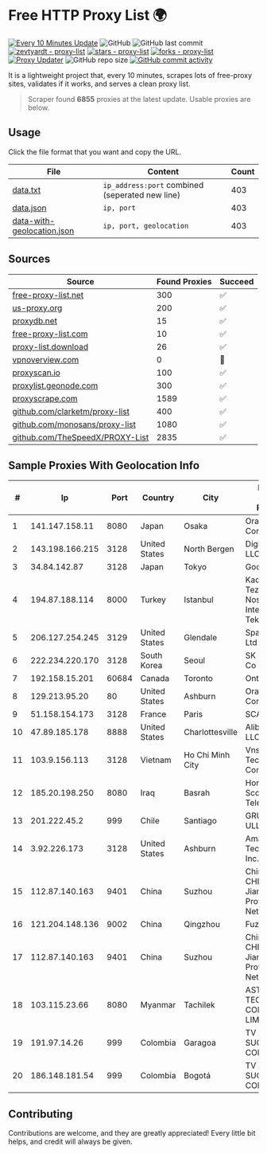
# Free HTTP Proxy List 🌍

[![Every 10 Minutes Update](https://github.com/mertguvencli/http-proxy-list/actions/workflows/main.yml/badge.svg?branch=main)](https://github.com/mertguvencli/http-proxy-list/actions/workflows/main.yml)
![GitHub](https://img.shields.io/github/license/mertguvencli/http-proxy-list)
![GitHub last commit](https://img.shields.io/github/last-commit/mertguvencli/http-proxy-list)
[![zevtyardt - proxy-list](https://img.shields.io/static/v1?label=zevtyardt&message=proxy-list&color=blue&logo=github)](https://github.com/zevtyardt/proxy-list "Go to GitHub repo")
[![stars - proxy-list](https://img.shields.io/github/stars/zevtyardt/proxy-list?style=social)](https://github.com/zevtyardt/proxy-list)
[![forks - proxy-list](https://img.shields.io/github/forks/zevtyardt/proxy-list?style=social)](https://github.com/zevtyardt/proxy-list)
[![Proxy Updater](https://github.com/zevtyardt/proxy-list/workflows/Proxy%20Updater/badge.svg)](https://github.com/zevtyardt/proxy-list/actions?query=workflow:"Proxy+Updater")
![GitHub repo size](https://img.shields.io/github/repo-size/zevtyardt/proxy-list)
[![GitHub commit activity](https://img.shields.io/github/commit-activity/m/zevtyardt/proxy-list?logo=commits)](https://github.com/zevtyardt/proxy-list/commits/main)

It is a lightweight project that, every 10 minutes, scrapes lots of free-proxy sites, validates if it works, and serves a clean proxy list.

> Scraper found **6855** proxies at the latest update. Usable proxies are below.

## Usage

Click the file format that you want and copy the URL.

|File|Content|Count|
|----|-------|-----|
|[data.txt](https://raw.githubusercontent.com/mertguvencli/http-proxy-list/main/proxy-list/data.txt)|`ip_address:port` combined (seperated new line)|403|
|[data.json](https://raw.githubusercontent.com/mertguvencli/http-proxy-list/main/proxy-list/data.json)|`ip, port`|403|
|[data-with-geolocation.json](https://raw.githubusercontent.com/mertguvencli/http-proxy-list/main/proxy-list/data-with-geolocation.json)|`ip, port, geolocation`|403|

## Sources

|Source|Found Proxies|Succeed|
|------|-------------|-------|
|[free-proxy-list.net](https://free-proxy-list.net)|300|✅|
|[us-proxy.org](https://www.us-proxy.org)|200|✅|
|[proxydb.net](http://proxydb.net)|15|✅|
|[free-proxy-list.com](https://free-proxy-list.com/?page=&port=&type%5B%5D=http&type%5B%5D=https&up_time=0&search=Search)|10|✅|
|[proxy-list.download](https://www.proxy-list.download/HTTP)|26|✅|
|[vpnoverview.com](https://vpnoverview.com/privacy/anonymous-browsing/free-proxy-servers)|0|🚫|
|[proxyscan.io](https://www.proxyscan.io)|100|✅|
|[proxylist.geonode.com](https://proxylist.geonode.com/api/proxy-list?limit=300&page=1&sort_by=lastChecked&sort_type=desc&protocols=http,https)|300|✅|
|[proxyscrape.com](https://api.proxyscrape.com/v2/?request=displayproxies&protocol=http&timeout=10000&country=all&ssl=all&anonymity=all)|1589|✅|
|[github.com/clarketm/proxy-list](https://raw.githubusercontent.com/clarketm/proxy-list/master/proxy-list-raw.txt)|400|✅|
|[github.com/monosans/proxy-list](https://raw.githubusercontent.com/monosans/proxy-list/main/proxies/http.txt)|1080|✅|
|[github.com/TheSpeedX/PROXY-List](https://raw.githubusercontent.com/TheSpeedX/PROXY-List/master/http.txt)|2835|✅|


## Sample Proxies With Geolocation Info

|#|Ip|Port|Country|City|Internet Service Provider|
|-|--|----|-------|----|-------------------------|
|1|141.147.158.11|8080|Japan|Osaka|Oracle Corporation|
|2|143.198.166.215|3128|United States|North Bergen|DigitalOcean, LLC|
|3|34.84.142.87|3128|Japan|Tokyo|Google LLC|
|4|194.87.188.114|8000|Turkey|Istanbul|Kadir Huseyin Tezcan Nosspeed Internet Teknolojileri|
|5|206.127.254.245|3129|United States|Glendale|Spartan Host Ltd|
|6|222.234.220.170|3128|South Korea|Seoul|SK Broadband Co Ltd|
|7|192.158.15.201|60684|Canada|Toronto|Ontario Inc.|
|8|129.213.95.20|80|United States|Ashburn|Oracle Corporation|
|9|51.158.154.173|3128|France|Paris|SCALEWAY|
|10|47.89.185.178|8888|United States|Charlottesville|Alibaba.com LLC|
|11|103.9.156.113|3128|Vietnam|Ho Chi Minh City|Vnso Technology Company|
|12|185.20.198.250|8080|Iraq|Basrah|Horizon Scope Mobile Telecom WLL|
|13|201.222.45.2|999|Chile|Santiago|GRUPO ULLOA SpA|
|14|3.92.226.173|3128|United States|Ashburn|Amazon Technologies Inc.|
|15|112.87.140.163|9401|China|Suzhou|China Unicom CHINA169 Jiangsu Province Network|
|16|121.204.148.136|9002|China|Qingzhou|Fuzhou|
|17|112.87.140.163|9401|China|Suzhou|China Unicom CHINA169 Jiangsu Province Network|
|18|103.115.23.66|8080|Myanmar|Tachilek|AST SYSTEM TECHNOLOGY COMPANY LIMITED|
|19|191.97.14.26|999|Colombia|Garagoa|TV AZTECA SUCURSAL COLOMBIA|
|20|186.148.181.54|999|Colombia|Bogotá|TV AZTECA SUCURSAL COLOMBIA|



## Contributing

Contributions are welcome, and they are greatly appreciated! Every
little bit helps, and credit will always be given.

